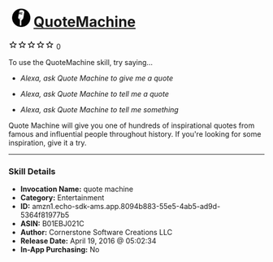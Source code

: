 # &nbsp;<img src="skill_icon" alt="QuoteMachine icon" width="36"> [QuoteMachine](http://alexa.amazon.com/#skills/amzn1.echo-sdk-ams.app.8094b883-55e5-4ab5-ad9d-5364f81977b5)
![0 stars](../../images/ic_star_border_black_18dp_1x.png)![0 stars](../../images/ic_star_border_black_18dp_1x.png)![0 stars](../../images/ic_star_border_black_18dp_1x.png)![0 stars](../../images/ic_star_border_black_18dp_1x.png)![0 stars](../../images/ic_star_border_black_18dp_1x.png) 0

To use the QuoteMachine skill, try saying...

* *Alexa, ask Quote Machine to give me a quote*

* *Alexa, ask Quote Machine to tell me a quote*

* *Alexa, ask Quote Machine to tell me something*

Quote Machine will give you one of hundreds of inspirational quotes from famous and influential people throughout history. If you're looking for some inspiration, give it a try.

***

### Skill Details

* **Invocation Name:** quote machine
* **Category:** Entertainment
* **ID:** amzn1.echo-sdk-ams.app.8094b883-55e5-4ab5-ad9d-5364f81977b5
* **ASIN:** B01EBJ021C
* **Author:** Cornerstone Software Creations LLC
* **Release Date:** April 19, 2016 @ 05:02:34
* **In-App Purchasing:** No
